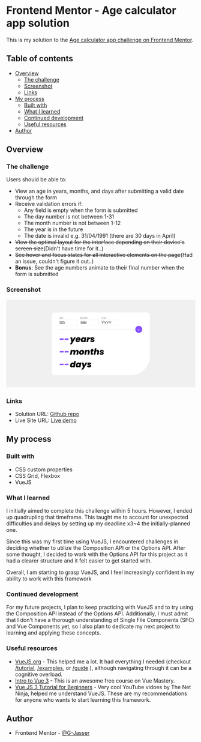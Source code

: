 # Frontend Mentor - Age calculator app solution

This is my solution to the [Age calculator app challenge on Frontend Mentor](https://www.frontendmentor.io/challenges/age-calculator-app-dF9DFFpj-Q).

## Table of contents

- [Overview](#overview)
  - [The challenge](#the-challenge)
  - [Screenshot](#screenshot)
  - [Links](#links)
- [My process](#my-process)
  - [Built with](#built-with)
  - [What I learned](#what-i-learned)
  - [Continued development](#continued-development)
  - [Useful resources](#useful-resources)
- [Author](#author)

## Overview

### The challenge

Users should be able to:

- View an age in years, months, and days after submitting a valid date through the form
- Receive validation errors if:
  - Any field is empty when the form is submitted
  - The day number is not between 1-31
  - The month number is not between 1-12
  - The year is in the future
  - The date is invalid e.g. 31/04/1991 (there are 30 days in April)
- ~~View the optimal layout for the interface depending on their device's screen size~~(Didn't have time for it..)
- ~~See hover and focus states for all interactive elements on the page~~(Had an issue, couldn't figure it out..)
- **Bonus**: See the age numbers animate to their final number when the form is submitted

### Screenshot

![What my solution should look like.](./challengeScreenshot.PNG)

### Links

- Solution URL: [Github repo](https://github.com/G-Jasser/Frontend-Mentor-Challenges/tree/main/age-calculator-app-main)
- Live Site URL: [Live demo](https://age-calculator-silk.vercel.app)

## My process

### Built with

- CSS custom properties
- CSS Grid, Flexbox
- VueJS

### What I learned

I initially aimed to complete this challenge within 5 hours. However, I ended up quadrupling that timeframe. This taught me to account for unexpected difficulties and delays by setting up my deadline x3~4 the initially-planned one.

Since this was my first time using VueJS, I encountered challenges in deciding whether to utilize the Composition API or the Options API. After some thought, I decided to work with the Options API for this project as it had a clearer structure and it felt easier to get started with.

Overall, I am starting to grasp VueJS, and I feel increasingly confident in my ability to work with this framework

### Continued development

For my future projects, I plan to keep practicing with VueJS and to try using the Composition API instead of the Options API.
Additionally, I must admit that I don't have a thorough understanding of Single File Components (SFC) and Vue Components yet, so I also plan to dedicate my next project to learning and applying these concepts.

### Useful resources

- [VueJS.org](https://vuejs.org/) - This helped me a lot. It had everything I needed (checkout [/tutorial](https://vuejs.org/tutorial), [/examples](https://vuejs.org/examples), or [/guide](https://vuejs.org/guide) ), although navigating through it can be a cognitive overload.
- [Intro to Vue 3](https://www.vuemastery.com/courses/intro-to-vue-3/intro-to-vue3) - This is an awesome free course on Vue Mastery.
- [Vue JS 3 Tutorial for Beginners](https://youtu.be/YrxBCBibVo0) - Very cool YouTube vidoes by The Net Ninja, helped me understand VueJS. 
These are my recommendations for anyone who wants to start learning this framework.

## Author

- Frontend Mentor - [@G-Jasser](https://www.frontendmentor.io/profile/G-Jasser)
